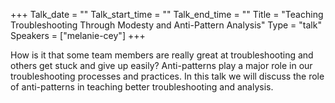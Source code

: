 +++
Talk_date = ""
Talk_start_time = ""
Talk_end_time = ""
Title = "Teaching Troubleshooting Through Modesty and Anti-Pattern Analysis"
Type = "talk"
Speakers = ["melanie-cey"]
+++

How is it that some team members are really great at troubleshooting and others get stuck and give up easily? Anti-patterns play a major role in our troubleshooting processes and practices. In this talk we will discuss the role of anti-patterns in teaching better troubleshooting and analysis.

